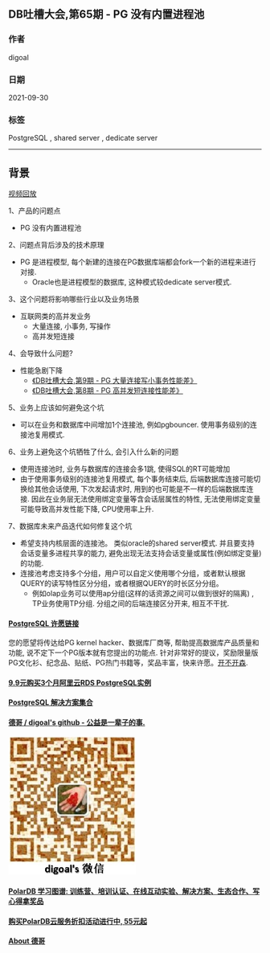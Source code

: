 ## DB吐槽大会,第65期 - PG 没有内置进程池  
  
### 作者  
digoal  
  
### 日期  
2021-09-30  
  
### 标签  
PostgreSQL , shared server , dedicate server  
  
----  
  
## 背景  
[视频回放]()  
  
1、产品的问题点  
- PG 没有内置进程池  
  
2、问题点背后涉及的技术原理  
- PG 是进程模型, 每个新建的连接在PG数据库端都会fork一个新的进程来进行对接.   
    - Oracle也是进程模型的数据库, 这种模式较dedicate server模式.   
  
3、这个问题将影响哪些行业以及业务场景  
- 互联网类的高并发业务  
    - 大量连接, 小事务, 写操作    
    - 高并发短连接  
  
4、会导致什么问题?  
- 性能急剧下降  
    - [《DB吐槽大会,第9期 - PG 大量连接写小事务性能差》](../202108/20210828_09.md)    
    - [《DB吐槽大会,第8期 - PG 高并发短连接性能差》](../202108/20210828_08.md)    
  
5、业务上应该如何避免这个坑  
- 可以在业务和数据库中间增加1个连接池, 例如pgbouncer. 使用事务级别的连接池复用模式.   
  
6、业务上避免这个坑牺牲了什么, 会引入什么新的问题  
- 使用连接池时, 业务与数据库的连接会多1跳, 使得SQL的RT可能增加    
- 由于使用事务级别的连接池复用模式, 每个事务结束后, 后端数据库连接可能切换给其他会话使用, 下次发起请求时, 用到的也可能是不一样的后端数据库连接. 因此在业务层无法使用绑定变量等含会话层属性的特性, 无法使用绑定变量可能导致高并发性能下降, CPU使用率上升.   
  
7、数据库未来产品迭代如何修复这个坑  
- 希望支持内核层面的连接池。 类似oracle的shared server模式. 并且要支持会话变量多进程共享的能力, 避免出现无法支持会话变量或属性(例如绑定变量)的功能.      
- 连接池考虑支持多个分组，用户可以自定义使用哪个分组，或者默认根据QUERY的读写特性区分分组，或者根据QUERY的时长区分分组。    
    - 例如olap业务可以使用ap分组(这样的话资源之间可以做到很好的隔离) , TP业务使用TP分组. 分组之间的后端连接区分开来, 相互不干扰.       
     
  
#### [PostgreSQL 许愿链接](https://github.com/digoal/blog/issues/76 "269ac3d1c492e938c0191101c7238216")
您的愿望将传达给PG kernel hacker、数据库厂商等, 帮助提高数据库产品质量和功能, 说不定下一个PG版本就有您提出的功能点. 针对非常好的提议，奖励限量版PG文化衫、纪念品、贴纸、PG热门书籍等，奖品丰富，快来许愿。[开不开森](https://github.com/digoal/blog/issues/76 "269ac3d1c492e938c0191101c7238216").  
  
  
#### [9.9元购买3个月阿里云RDS PostgreSQL实例](https://www.aliyun.com/database/postgresqlactivity "57258f76c37864c6e6d23383d05714ea")
  
  
#### [PostgreSQL 解决方案集合](https://yq.aliyun.com/topic/118 "40cff096e9ed7122c512b35d8561d9c8")
  
  
#### [德哥 / digoal's github - 公益是一辈子的事.](https://github.com/digoal/blog/blob/master/README.md "22709685feb7cab07d30f30387f0a9ae")
  
  
![digoal's wechat](../pic/digoal_weixin.jpg "f7ad92eeba24523fd47a6e1a0e691b59")
  
  
#### [PolarDB 学习图谱: 训练营、培训认证、在线互动实验、解决方案、生态合作、写心得拿奖品](https://www.aliyun.com/database/openpolardb/activity "8642f60e04ed0c814bf9cb9677976bd4")
  
  
#### [购买PolarDB云服务折扣活动进行中, 55元起](https://www.aliyun.com/activity/new/polardb-yunparter?userCode=bsb3t4al "e0495c413bedacabb75ff1e880be465a")
  
  
#### [About 德哥](https://github.com/digoal/blog/blob/master/me/readme.md "a37735981e7704886ffd590565582dd0")
  
